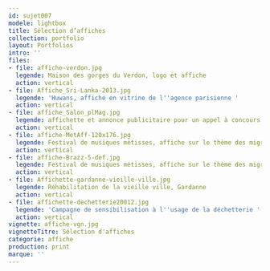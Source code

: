 ```yaml
---
id: sujet007
modele: lightbox
title: Sélection d’affiches
collection: portfolio
layout: Portfolios
intro: ''
files:
- file: affiche-verdon.jpg
  legende: Maison des gorges du Verdon, logo et affiche
  action: vertical
- file: Affiche_Sri-Lanka-2013.jpg
  legende: 'Huwans, affiche en vitrine de l''agence parisienne '
  action: vertical
- file: affiche_Salon_plMag.jpg
  legende: affichette et annonce publicitaire pour un appel à concours
  action: vertical
- file: affiche-MetAff-120x176.jpg
  legende: Festival de musiques métisses, affiche sur le thème des migrances
  action: vertical
- file: affiche-Brazz-5-def.jpg
  legende: Festival de musiques métisses, affiche sur le thème des migrances
  action: vertical
- file: Affichette-gardanne-vieille-ville.jpg
  legende: Réhabilitation de la vieille ville, Gardanne
  action: vertical
- file: affichette-dechetterie20012.jpg
  legende: 'Campagne de sensibilisation à l''usage de la déchetterie '
  action: vertical
vignette: affiche-vgn.jpg
vignetteTitre: Sélection d'affiches
categorie: affiche
production: print
marque: ''
---
```

